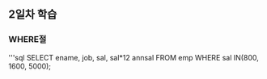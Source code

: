 ## 2일차 학습
### WHERE절

'''sql
SELECT ename, job, sal, sal*12 annsal
  FROM emp 
  WHERE sal IN(800, 1600, 5000);
